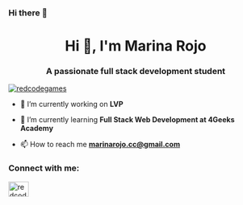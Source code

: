 ### Hi there 👋

<h1 align="center">Hi 👋, I'm Marina Rojo</h1>
<h3 align="center">A passionate full stack development student</h3>

<p align="left"> <a href="https://twitter.com/redcodegames" target="blank"><img src="https://img.shields.io/twitter/follow/redcodegames?logo=twitter&style=for-the-badge" alt="redcodegames" /></a> </p>

- 🔭 I’m currently working on **LVP**

- 🌱 I’m currently learning **Full Stack Web Development at 4Geeks Academy**

- 📫 How to reach me **marinarojo.cc@gmail.com**

<h3 align="left">Connect with me:</h3>
<p align="left">
<a href="https://twitter.com/redcodegames" target="blank"><img align="center" src="https://raw.githubusercontent.com/rahuldkjain/github-profile-readme-generator/master/src/images/icons/Social/twitter.svg" alt="redcodegames" height="30" width="40" /></a>
</p>
